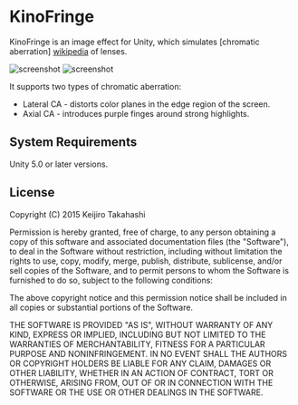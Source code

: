 KinoFringe
==========

KinoFringe is an image effect for Unity, which simulates [chromatic aberration]
[wikipedia] of lenses.

![screenshot](https://41.media.tumblr.com/0316b348ca0d5c3963dbb122097d8405/tumblr_nsb3qjsrU81qio469o1_400.png)
![screenshot](https://40.media.tumblr.com/72924d7ffe69fab10172428a543883dd/tumblr_nsiiko5xd71qio469o1_400.png)

It supports two types of chromatic aberration:

- Lateral CA - distorts color planes in the edge region of the screen.
- Axial CA - introduces purple finges around strong highlights.

[wikipedia]: https://en.wikipedia.org/wiki/Chromatic_aberration

System Requirements
-------------------

Unity 5.0 or later versions.

License
-------

Copyright (C) 2015 Keijiro Takahashi

Permission is hereby granted, free of charge, to any person obtaining a copy of
this software and associated documentation files (the "Software"), to deal in
the Software without restriction, including without limitation the rights to
use, copy, modify, merge, publish, distribute, sublicense, and/or sell copies of
the Software, and to permit persons to whom the Software is furnished to do so,
subject to the following conditions:

The above copyright notice and this permission notice shall be included in all
copies or substantial portions of the Software.

THE SOFTWARE IS PROVIDED "AS IS", WITHOUT WARRANTY OF ANY KIND, EXPRESS OR
IMPLIED, INCLUDING BUT NOT LIMITED TO THE WARRANTIES OF MERCHANTABILITY, FITNESS
FOR A PARTICULAR PURPOSE AND NONINFRINGEMENT. IN NO EVENT SHALL THE AUTHORS OR
COPYRIGHT HOLDERS BE LIABLE FOR ANY CLAIM, DAMAGES OR OTHER LIABILITY, WHETHER
IN AN ACTION OF CONTRACT, TORT OR OTHERWISE, ARISING FROM, OUT OF OR IN
CONNECTION WITH THE SOFTWARE OR THE USE OR OTHER DEALINGS IN THE SOFTWARE.
